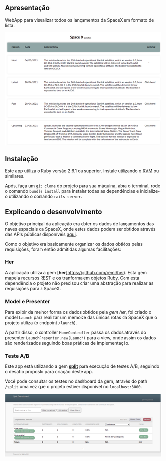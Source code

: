 ## Apresentação
WebApp para visualizar todos os lançamentos da SpaceX em formato de lista.

![home](https://github.com/jrbarbieri/spacex/blob/master/docs/images/home.png)

## Instalação
Este app utiliza o Ruby versão 2.6.1 ou superior. Instale utilizando o [RVM](https://rvm.io/) ou similares.

Após, faça um `git clone` do projeto para sua máquina, abra o terminal, rode o comando `bundle install` para instalar todas as dependências e inicialize-o utilizando o comando `rails server`.

## Explicando o desenvolvimento
O objetivo principal da aplicação era obter os dados de lançamentos das naves espaciais da SpaceX, onde estes dados podem ser obtidos através das APIs públicas disponíveis [aqui](https://github.com/r-spacex/SpaceX-API/blob/master/docs/v4/README.md).

Como o objetivo era basicamente organizar os dados obtidos pelas requisições, foram então admitidas algumas facilitações:
### Her
A aplicação utiliza a gem [**her**]https://github.com/remi/her). Esta gem mapeia recursos REST e os tranforma em objetos Ruby. Com esta dependẽncia o projeto não precisou criar uma abstração para realizar as requisições para a SpaceX.

### Model e Presenter
Para exibir da melhor forma os dados obtidos pela _gem her_, foi criado o model `Launch` para realizar um memoize das únicas rotas da SpaceX que o projeto utiliza (o endpoint `/launch`).

A partir disso, o controller `HomeController` passa os dados através do presenter `LaunchPresenter.new(Launch)` para a view, onde assim os dados são renderizados seguindo boas práticas de implementação.
### Teste A/B
Este app está utilizando a gem [**split**](https://github.com/splitrb/split) para execução de testes A/B, seguindo o desafio proposto para criação deste app.

Você pode consultar os testes no dashboard da gem, através do path `/split` uma vez que o projeto estiver disponível no `localhost:3000`.

![home](https://github.com/jrbarbieri/spacex/blob/master/docs/images/split.png)
